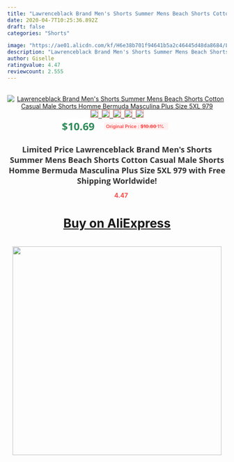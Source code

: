 ```yaml
---
title: "Lawrenceblack Brand Men's Shorts Summer Mens Beach Shorts Cotton Casual Male Shorts Homme Bermuda Masculina Plus Size 5XL 979"
date: 2020-04-7T10:25:36.892Z
draft: false
categories: "Shorts"

image: "https://ae01.alicdn.com/kf/H6e38b701f94641b5a2c46445d48da8684/Lawrenceblack-Brand-Men-s-Shorts-Summer-Mens-Beach-Shorts-Cotton-Casual-Male-Shorts-Homme-Bermuda-Masculina.jpg"
description: "Lawrenceblack Brand Men's Shorts Summer Mens Beach Shorts Cotton Casual Male Shorts Homme Bermuda Masculina Plus Size 5XL 979"
author: Giselle
ratingvalue: 4.47
reviewcount: 2.555
---
```

<br>
<div style="text-align: center;">
<a href="https://s.click.aliexpress.com/e/_A2ifoD" target="_blank" rel="nofollow noopener noreferrer"><img alt="Lawrenceblack Brand Men's Shorts Summer Mens Beach Shorts Cotton Casual Male Shorts Homme Bermuda Masculina Plus Size 5XL 979" class="magnifier-image" src="https://ae01.alicdn.com/kf/H6e38b701f94641b5a2c46445d48da8684/Lawrenceblack-Brand-Men-s-Shorts-Summer-Mens-Beach-Shorts-Cotton-Casual-Male-Shorts-Homme-Bermuda-Masculina.jpg_640x640.jpg">
<br>
<img style="border:1px solid salmon" src="https://ae01.alicdn.com/kf/H6e38b701f94641b5a2c46445d48da8684/Lawrenceblack-Brand-Men-s-Shorts-Summer-Mens-Beach-Shorts-Cotton-Casual-Male-Shorts-Homme-Bermuda-Masculina.jpg_120x120.jpg">&nbsp;&nbsp;<img style="border:1px solid salmon" src="https://ae01.alicdn.com/kf/Hc7656c47e42444b1b450bb35860e791f2/Lawrenceblack-Brand-Men-s-Shorts-Summer-Mens-Beach-Shorts-Cotton-Casual-Male-Shorts-Homme-Bermuda-Masculina.jpg_120x120.jpg">&nbsp;&nbsp;<img style="border:1px solid salmon" src="https://ae01.alicdn.com/kf/H744197455f3546f69c5ccb93666c719eq/Lawrenceblack-Brand-Men-s-Shorts-Summer-Mens-Beach-Shorts-Cotton-Casual-Male-Shorts-Homme-Bermuda-Masculina.jpg_120x120.jpg">&nbsp;&nbsp;<img style="border:1px solid salmon" src="https://ae01.alicdn.com/kf/H292a1b040b45456398b36a9d52b00e077/Lawrenceblack-Brand-Men-s-Shorts-Summer-Mens-Beach-Shorts-Cotton-Casual-Male-Shorts-Homme-Bermuda-Masculina.jpg_120x120.jpg">&nbsp;&nbsp;<img style="border:1px solid salmon" src="https://ae01.alicdn.com/kf/He428ae49d50b41dcbc2db3a523c28662t/Lawrenceblack-Brand-Men-s-Shorts-Summer-Mens-Beach-Shorts-Cotton-Casual-Male-Shorts-Homme-Bermuda-Masculina.jpg_120x120.jpg"></a></div><br0>
<div style="text-align: center;"><span style="background-color: white; border: 0px; box-sizing: border-box; color: seagreen; display: inline-block; font-family: &quot;open sans&quot; , &quot;arial&quot; , &quot;helvetica&quot; , sans-serif , &quot;heiti&quot;; font-size: 24px; font-stretch: inherit; font-weight: 700; line-height: inherit; margin: 0px 10px 0px 0px; padding: 0px; vertical-align: middle;">$10.69 </span>
<span style="background: rgb(255 , 241 , 241); border-radius: 3px; border: 0px; box-sizing: border-box; color: #ff4747; display: inline-block; font-family: inherit; font-size: 12px; font-stretch: inherit; font-style: inherit; font-variant: inherit; font-weight: 600; line-height: inherit; margin: 0px; padding: 2px 5px; transform: scale(0.9); vertical-align: middle;">Original Price : <b style="text-decoration: line-through;">$10.80 </b> 1%&nbsp;&nbsp;</span></div>
<h1 style="color: #333333; display: inline-block; font-family: &quot;open sans&quot; , &quot;arial&quot; , &quot;helvetica&quot; , sans-serif , &quot;heiti&quot;; font-size: 18px; font-stretch: inherit; font-weight: 700; text-align: center;">Limited Price Lawrenceblack Brand Men's Shorts Summer Mens Beach Shorts Cotton Casual Male Shorts Homme Bermuda Masculina Plus Size 5XL 979 with Free Shipping Worldwide!</h1>
<div style="color: #ff4747; text-align: center;">
<img src="https://4.bp.blogspot.com/-M0ZcTcb-5uY/XleCXlxnR4I/AAAAAAAAAEc/OrjgMkXV1oMQFaCRZj5HQwOCBcu3w1FegCPcBGAYYCw/s1600/star.png" style="height: 15px;">&nbsp;<b>4.47</b></div>
<div class="button_cont" align="center"><a class="buynow_a" href="https://s.click.aliexpress.com/e/_A2ifoD" target="_blank" rel="nofollow noopener noreferrer"><H1>Buy on AliExpress</H1></a></div><br>
<div class="separator" style="clear: both; text-align: center;">
<img src="https://lh3.googleusercontent.com/-pTy5HemUv9M/XlePHvY0dAI/AAAAAAAAAE4/0nX5iRUoIWY8eMW9Dpxeirr157OZliDIgCLcBGAsYHQ/s1600/badge.gif" width="480">
</div>
